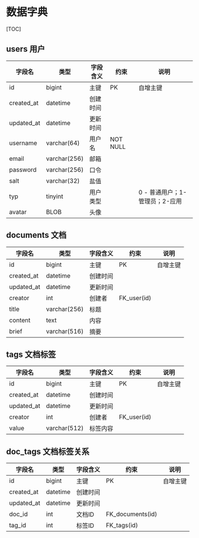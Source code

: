 # 数据字典

[TOC]

## users 用户

| 字段名     | 类型         | 字段含义 | 约束     | 说明                           |
| ---------- | ------------ | -------- | -------- | ------------------------------ |
| id         | bigint       | 主键     | PK       | 自增主键                       |
| created_at | datetime     | 创建时间 |          |                                |
| updated_at | datetime     | 更新时间 |          |                                |
| username   | varchar(64)  | 用户名   | NOT NULL |                                |
| email      | varchar(256) | 邮箱     |          |                                |
| password   | varchar(256) | 口令     |          |                                |
| salt       | varchar(32)  | 盐值     |          |                                |
| typ        | tinyint      | 用户类型 |          | 0 - 普通用户；1-管理员；2-应用 |
| avatar     | BLOB         | 头像     |          |                                |

## documents 文档

| 字段名     | 类型         | 字段含义 | 约束        | 说明     |
| ---------- | ------------ | -------- | ----------- | -------- |
| id         | bigint       | 主键     | PK          | 自增主键 |
| created_at | datetime     | 创建时间 |             |          |
| updated_at | datetime     | 更新时间 |             |          |
| creator    | int          | 创建者   | FK_user(id) |          |
| title      | varchar(256) | 标题     |             |          |
| content    | text         | 内容     |             |          |
| brief      | varchar(516) | 摘要     |             |          |


## tags 文档标签

| 字段名     | 类型         | 字段含义 | 约束        | 说明     |
| ---------- | ------------ | -------- | ----------- | -------- |
| id         | bigint       | 主键     | PK          | 自增主键 |
| created_at | datetime     | 创建时间 |             |          |
| updated_at | datetime     | 更新时间 |             |          |
| creator    | int          | 创建者   | FK_user(id) |          |
| value      | varchar(512) | 标签内容 |             |          |

## doc_tags 文档标签关系

| 字段名     | 类型     | 字段含义 | 约束             | 说明     |
| ---------- | -------- | -------- | ---------------- | -------- |
| id         | bigint   | 主键     | PK               | 自增主键 |
| created_at | datetime | 创建时间 |                  |          |
| updated_at | datetime | 更新时间 |                  |          |
| doc_id     | int      | 文档ID   | FK_documents(id) |          |
| tag_id     | int      | 标签ID   | FK_tags(id)      |          |

